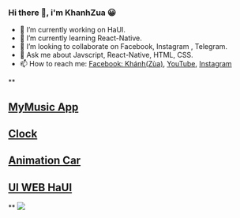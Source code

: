### Hi there 👋, i'm KhanhZua 😀


- 🔭 I’m currently working on HaUI.
- 🌱 I’m currently learning React-Native.
- 👯 I’m looking to collaborate on Facebook, Instagram , Telegram.
- 💬 Ask me about Javscript, React-Native, HTML, CSS. 
- 📫 How to reach me: [Facebook: Khánh(Zùa)](https://www.facebook.com/khanh0124), [YouTube](https://www.youtube.com/channel/UCU2ESMD1XlHzwBAvXF1BtYw), 
[Instagram](https://www.instagram.com/khanh.0124/)

**

## [MyMusic App](https://khanh-0124.github.io/music_layer_JS/) 
## [Clock](https://khanh-0124.github.io/Clock_JS/) 
## [Animation Car](https://khanh-0124.github.io/CAR/) 
## [UI WEB HaUI](https://khanh-0124.github.io/DCN/)

**
<img src="https://github-readme-stats.vercel.app/api?username=iampawan&&show_icons=true&title_color=ffffff&icon_color=bb2acf&text_color=daf7dc&bg_color=151515">

